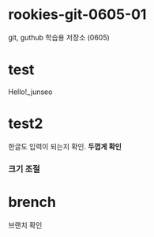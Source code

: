 # rookies-git-0605-01
git, guthub 학습용 저장소 (0605)

# test
Hello!_junseo

# test2
한글도 입력이 되는지 확인.
**두껍게 확인**

### 크기 조절

# brench
브랜치 확인
